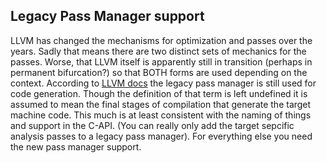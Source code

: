 ## Legacy Pass Manager support
LLVM has changed the mechanisms for optimization and passes over the years. Sadly that means
there are two distinct sets of mechanics for the passes. Worse, that LLVM itself is apparently
still in transition (perhaps in permanent bifurcation?) so that BOTH forms are used depending
on the context. According to [LLVM docs](https://llvm.org/docs/WritingAnLLVMPass.html#introduction-what-is-a-pass)
the legacy pass manager is still used for code generation. Though the definition of that term
is left undefined it is assumed to mean the final stages of compilation that generate the
target machine code. This much is at least consistent with the naming of things and support in
the C-API. (You can really only add the target sepcific analysis passes to a legacy pass manager).
For everything else you need the new pass manager support.
